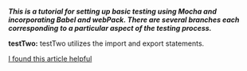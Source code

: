 ***This is a tutorial for setting up basic testing using Mocha and incorporating Babel and webPack. There are several branches each corresponding to a particular aspect of the testing process.***

**testTwo:**
testTwo utilizes the import and export statements.

[I found this article helpful](http://jamesknelson.com/testing-in-es6-with-mocha-and-babel-6/)